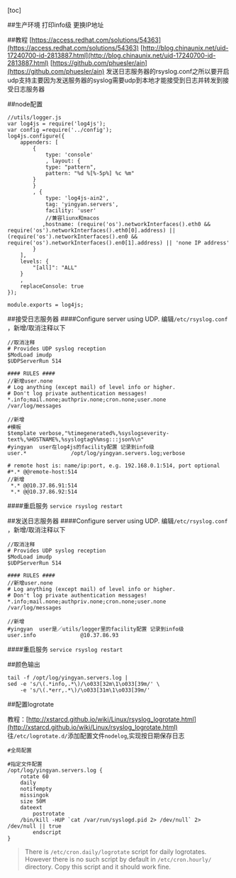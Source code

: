 [toc]

##生产环境
打印info级
更换IP地址





##教程
[https://access.redhat.com/solutions/54363](https://access.redhat.com/solutions/54363)
[http://blog.chinaunix.net/uid-17240700-id-2813887.html](http://blog.chinaunix.net/uid-17240700-id-2813887.html)
[https://github.com/phuesler/ain](https://github.com/phuesler/ain)
发送日志服务器的rsyslog.conf之所以要开启udp支持主要因为发送服务器的syslog需要udp到本地才能接受到日志并转发到接受日志服务器

##node配置
```
//utils/logger.js
var log4js = require('log4js');
var config =require('../config');
log4js.configure({
    appenders: [
        {
            type: 'console'
            , layout: {
            type: "pattern",
            pattern: "%d %[%-5p%] %c %m"
        }
        }
        , {
            type: 'log4js-ain2',
            tag: 'yingyan.servers',
            facility: 'user'
            //兼容liunx和macos
           ,hostname: (require('os').networkInterfaces().eth0 && require('os').networkInterfaces().eth0[0].address) || (require('os').networkInterfaces().en0 && require('os').networkInterfaces().en0[1].address) || 'none IP address'
        }
    ],
    levels: {
        "[all]": "ALL"
    }
    ,
    replaceConsole: true
});

module.exports = log4js;
```

##接受日志服务器
####Configure server using UDP.
编辑`/etc/rsyslog.conf `，新增/取消注释以下
```
//取消注释
# Provides UDP syslog reception  
$ModLoad imudp
$UDPServerRun 514

#### RULES ####
//新增user.none 
# Log anything (except mail) of level info or higher.
# Don't log private authentication messages!
*.info;mail.none;authpriv.none;cron.none;user.none                /var/log/messages

//新增
#模板
$template verbose,"%timegenerated%,%syslogseverity-text%,%HOSTNAME%,%syslogtag%%msg:::json%\n"
#yingyan  user在log4js的facility配置 记录到info级
user.*              /opt/log/yingyan.servers.log;verbose

# remote host is: name/ip:port, e.g. 192.168.0.1:514, port optional
#*.* @@remote-host:514
//新增
 *.* @@10.37.86.91:514
 *.* @@10.37.86.92:514
```

####重启服务
`service rsyslog restart`


##发送日志服务器
####Configure server using UDP.
编辑`/etc/rsyslog.conf `，新增/取消注释以下
```
//取消注释
# Provides UDP syslog reception  
$ModLoad imudp
$UDPServerRun 514

#### RULES ####
//新增user.none 
# Log anything (except mail) of level info or higher.
# Don't log private authentication messages!
*.info;mail.none;authpriv.none;cron.none;user.none                /var/log/messages

//新增
#yingyan  user是／utils/logger里的facility配置 记录到info级
user.info              @10.37.86.93

```

####重启服务
`service rsyslog restart`




##颜色输出
```
tail -f /opt/log/yingyan.servers.log |
sed -e 's/\(.*info,.*\)/\o033[32m\1\o033[39m/' \
    -e 's/\(.*err,.*\)/\o033[31m\1\o033[39m/'
```

##配置logrotate

教程：[http://xstarcd.github.io/wiki/Linux/rsyslog_logrotate.html](http://xstarcd.github.io/wiki/Linux/rsyslog_logrotate.html)
往`/etc/logrotate.d/`添加配置文件`nodelog`,实现按日期保存日志
```
#全局配置

#指定文件配置
/opt/log/yingyan.servers.log {
	rotate 60
	daily
	notifempty
	missingok
	size 50M
	dateext
        postrotate
	/bin/kill -HUP `cat /var/run/syslogd.pid 2> /dev/null` 2> /dev/null || true
        endscript
}

```



>There is `/etc/cron.daily/logrotate` script for daily logrotates. However there is no such script by default in `/etc/cron.hourly/` directory. Copy this script and it should work fine.
